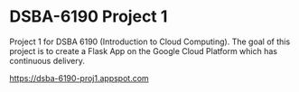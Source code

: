 # DSBA-6190 Project 1
Project 1 for DSBA 6190 (Introduction to Cloud Computing). The goal of this project is to create a Flask App on the Google Cloud Platform which has continuous delivery.

https://dsba-6190-proj1.appspot.com